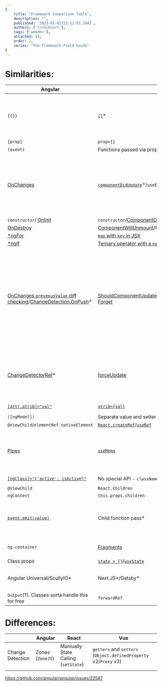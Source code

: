```yaml
---
{
    title: "Framework Comparison Table",
    description: "",
    published: '2023-01-01T22:12:03.284Z',
    authors: ['crutchcorn'],
    tags: ['webdev'],
    attached: [],
    order: 2,
    series: "The Framework Field Guide"
}
---
```




# Similarities:

| Angular                                                      | React                                                        | Vue                                                          | Notes                                                        |
| ------------------------------------------------------------ | ------------------------------------------------------------ | ------------------------------------------------------------ | ------------------------------------------------------------ |
| `{{}}`                                                       | [`{}`](https://reactjs.org/docs/introducing-jsx.html#embedding-expressions-in-jsx)* | [`{{}}`](https://vuejs.org/v2/guide/#Declarative-Rendering)  | \* JSX (React) handles this a bit differently than the others. While you can use some JS in Vue and Angular, you can run all JavaScript (JS) within JSX |
| `[prop]`                                                     | `prop={}`                                                    | `v-bind:prop=""`/`:prop=""`                                  |                                                              |
| `(event)`                                                    | Functions passed via props                                   | `v-on:event`/`@event`                                        |                                                              |
| [OnChanges](https://angular.io/api/core/OnChanges)           | [`componentDidUpdate`](https://reactjs.org/docs/react-component.html#componentdidupdate)\*/`useEffect` | [`watch`](https://vuejs.org/v2/guide/computed.html#Watchers)/[`vm.$watch`](https://vuejs.org/v2/api/#vm-watch)**/`watchEffect` | \*This is a bit different. This is called when a render is called. This is because of the differences between local state and not with React/others<br />\*\* This only listens to a single properties and not a list of others |
| `constructor`/ [OnInit](https://angular.io/api/core/OnInit)  | `constructor`/[ComponentDidMount](https://reactjs.org/docs/react-component.html#componentdidmount)/`useEffect(()=>{}, []);` | `created`/`mounted`/`onMounted`                              |                                                              |
| [OnDestroy](https://angular.io/api/core/OnDestroy)           | [ComponentWillUnmount](https://reactjs.org/docs/react-component.html#componentwillunmount)/Return `useEffect` | `beforeDestroy`/`onBeforeDestroy`                            |                                                              |
| [*ngFor](https://angular.io/api/common/NgForOf)              | [`map` with `key` in JSX](https://reactjs.org/docs/lists-and-keys.html) | [`v-for` with key](https://vuejs.org/v2/guide/#Conditionals-and-Loops) |                                                              |
| [*ngIf](https://angular.io/api/common/NgIf)                  | [Ternary operator with a `null`/`undefined` to prevent rendering](https://reactjs.org/docs/conditional-rendering.html) | [`v-if`](https://vuejs.org/v2/guide/#Conditionals-and-Loops) |                                                              |
| [OnChanges `preveousValue` diff checking](https://angular.io/api/core/OnChanges)/[ChangeDetection.OnPush](https://angular.io/api/core/ChangeDetectionStrategy)* | [ShouldComponentUpdate](https://reactjs.org/docs/react-component.html#shouldcomponentupdate)**/[PureComponent](https://reactjs.org/docs/react-api.html#reactpurecomponent)/`React.memo`/[React Forget](https://youtu.be/lGEMwh32soc) |                                                              | * `ChangeDetection.OnPush` does NOT directly do the same thing as `PureComponent` as it pertains to a very specific Angular-only logic. That being said, if you're familiar with `OnPush`. ** In the future React may treat `shouldComponentUpdate()` as a hint rather than a strict directive, and returning false may still result in a re-rendering of the component. |
| [ChangeDetectorRef](https://angular.io/api/core/ChangeDetectorRef)\* | [forceUpdate](https://reactjs.org/docs/react-component.html#forceupdate) | [`vm.$forceUpdate()`](https://vuejs.org/v2/api/#vm-forceUpdate)** | \* This does not guarantee that the component will re-render - see back to differences between Angular and React<br />**Does not apply to children |
| [`[attr.atrib]="val"`](https://angular.io/guide/template-syntax#attribute-binding) | [`atrib={val}`](https://reactjs.org/docs/dom-elements.html)  | [`v-bind:atrib="val"`](https://vuejs.org/v2/guide/#Declarative-Rendering)/`:atrib="val"` |                                                              |
| `([ngModel])`                                                | Separate value and setter function props                     | `v-model`                                                    |                                                              |
| `@ViewChild`/`elementRef.nativeElement`                      | [`React.createRef`](https://reactjs.org/docs/refs-and-the-dom.html)/[`useRef`](https://reactjs.org/docs/hooks-reference.html#useref) | `vm.$el`                                                     |                                                              |
| [Pipes](https://angular.io/guide/pipes)                      | [`useMemo`](https://reactjs.org/docs/hooks-effect.html)      | [`computed`](https://vuejs.org/v2/guide/computed.html)*      | * While Vue computed fields have a similar caching ability to pure Angular pipes, they can also have setters rather than just being used as a data pipe |
| [`[ngClass]="{'active': isActive}"`](https://angular.io/api/common/NgClass) | No special API - `className={}` as with any other prop       | [`v-bind:class="{ active: isActive }"`](https://vuejs.org/v2/guide/class-and-style.html#Object-Syntax) |                                                              |
| `@ViewChild`                                                 | `React.Children`                                             | `ref`/`$vm.refs`                                             |                                                              |
| `ngContent`                                                  | `this.props.children`                                        | `slot`                                                       |                                                              |
| [`event.emit(value)`](https://angular.io/guide/component-interaction#parent-listens-for-child-event) | Child function pass*                                         | [`$emit('event', val)`](https://vuejs.org/v2/guide/components.html#Emitting-a-Value-With-an-Event) | *This goes much more inline with the `raise state` logic that React pushes very hard - and is probably the main reason for this |
| `ng-container`                                               | [Fragments](https://reactjs.org/docs/fragments.html)         | Vue 2: BYOF - Bring your own fragments<br />Vue 3: `<template>` |                                                              |
| Class props                                                  | [`state = {}`](https://reactjs.org/docs/state-and-lifecycle.html)/[`useState`](https://reactjs.org/docs/hooks-state.html) | [`data`](https://vuejs.org/v2/guide/instance.html#Data-and-Methods)/`useRef`/`reactive` |                                                              |
| Angular Universal/ScullyIO*                                  | Next.JS\*/Gatsby\*                                           | Nuxt.JS\*                                                    | \* These are unofficial solutions but are the most  popular versions of these concepts |
| `Output`(?). Classes sorta handle this for free              | `forwardRef`                                                 | [`expose`](https://v3.vuejs.org/api/composition-api.html#setup) |                                                              |



# Differences:


|                  | Angular          | React                                | Vue                                                          |
| ---------------- | ---------------- | ------------------------------------ | ------------------------------------------------------------ |
| Change Detection | Zones (`ZoneJS`) | Maniually State Calling (`setState`) | `getters` and `setters` (`Object.definedProperty` v2/`Proxy` v3) |
|                  |                  |                                      |                                                              |

https://github.com/angular/angular/issues/22587
